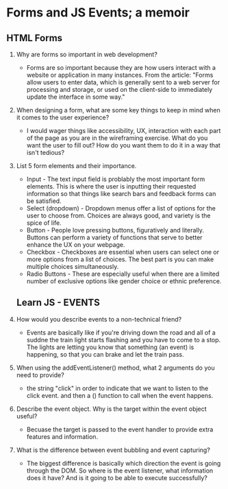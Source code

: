 # Forms and JS Events; a memoir

## HTML Forms

1. Why are forms so important in web development?
    * Forms are so important because they are how users interact with a website or application in many instances. From the article: "Forms allow users to enter data, which is generally sent to a web server for processing and storage, or used on the client-side to immediately update the interface in some way."

2. When designing a form, what are some key things to keep in mind when it comes to the user experience?
    * I would wager things like accessibility, UX, interaction with each part of the page as you are in the wireframing exercise. What do you want the user to fill out? How do you want them to do it in a way that isn't tedious?

3. List 5 form elements and their importance.

    * Input - The text input field is problably the most important form elements. This is where the user is inputting their requested information so that things like search bars and feedback forms can be satisfied.
    * Select (dropdown) - Dropdown menus offer a list of options for the user to choose from. Choices are always good, and variety is the spice of life.
    * Button - People love pressing buttons, figuratively and literally. Buttons can perform a variety of functions that serve to better enhance the UX on your webpage.
    * Checkbox - Checkboxes are essential when users can select one or more options from a list of choices. The best part is you can make multiple choices simultaneously. 
    * Radio Buttons - These are especially useful when there are a limited number of exclusive options like gender choice or ethnic preference. 

    ## Learn JS - EVENTS

1. How would you describe events to a non-technical friend?
    * Events are basically like if you're driving down the road and all of a suddne the train light starts flashing and you have to come to a stop. The lights are letting you know that something (an event) is happening, so that you can brake and let the train pass. 
    
2. When using the addEventListener() method, what 2 arguments do you need to provide?
    * the string "click" in order to indicate that we want to listen to the click event. and then a () function to call when the event happens. 

3. Describe the event object. Why is the target within the event object useful?
    * Becuase the target is passed to the event handler to provide extra features and information.

4. What is the difference between event bubbling and event capturing?
    * The biggest difference is basically which direction the event is going through the DOM. So where is the event listener, what information does it have? And is it going to be able to execute successfully?